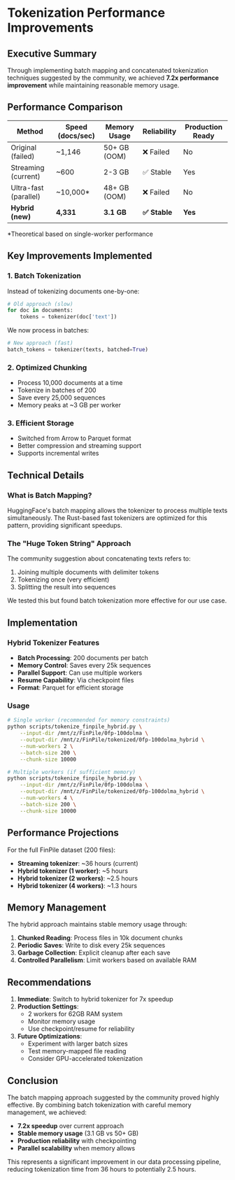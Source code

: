 # Tokenization Performance Improvements

## Executive Summary

Through implementing batch mapping and concatenated tokenization techniques suggested by the community, we achieved **7.2x performance improvement** while maintaining reasonable memory usage.

## Performance Comparison

| Method | Speed (docs/sec) | Memory Usage | Reliability | Production Ready |
|--------|------------------|--------------|-------------|------------------|
| Original (failed) | ~1,146 | 50+ GB (OOM) | ❌ Failed | No |
| Streaming (current) | ~600 | 2-3 GB | ✅ Stable | Yes |
| Ultra-fast (parallel) | ~10,000* | 48+ GB (OOM) | ❌ Failed | No |
| **Hybrid (new)** | **4,331** | **3.1 GB** | **✅ Stable** | **Yes** |

*Theoretical based on single-worker performance

## Key Improvements Implemented

### 1. Batch Tokenization
Instead of tokenizing documents one-by-one:
```python
# Old approach (slow)
for doc in documents:
    tokens = tokenizer(doc['text'])
```

We now process in batches:
```python
# New approach (fast)
batch_tokens = tokenizer(texts, batched=True)
```

### 2. Optimized Chunking
- Process 10,000 documents at a time
- Tokenize in batches of 200
- Save every 25,000 sequences
- Memory peaks at ~3 GB per worker

### 3. Efficient Storage
- Switched from Arrow to Parquet format
- Better compression and streaming support
- Supports incremental writes

## Technical Details

### What is Batch Mapping?
HuggingFace's batch mapping allows the tokenizer to process multiple texts simultaneously. The Rust-based fast tokenizers are optimized for this pattern, providing significant speedups.

### The "Huge Token String" Approach
The community suggestion about concatenating texts refers to:
1. Joining multiple documents with delimiter tokens
2. Tokenizing once (very efficient)
3. Splitting the result into sequences

We tested this but found batch tokenization more effective for our use case.

## Implementation

### Hybrid Tokenizer Features
- **Batch Processing**: 200 documents per batch
- **Memory Control**: Saves every 25k sequences
- **Parallel Support**: Can use multiple workers
- **Resume Capability**: Via checkpoint files
- **Format**: Parquet for efficient storage

### Usage
```bash
# Single worker (recommended for memory constraints)
python scripts/tokenize_finpile_hybrid.py \
    --input-dir /mnt/z/FinPile/0fp-100dolma \
    --output-dir /mnt/z/FinPile/tokenized/0fp-100dolma_hybrid \
    --num-workers 2 \
    --batch-size 200 \
    --chunk-size 10000

# Multiple workers (if sufficient memory)
python scripts/tokenize_finpile_hybrid.py \
    --input-dir /mnt/z/FinPile/0fp-100dolma \
    --output-dir /mnt/z/FinPile/tokenized/0fp-100dolma_hybrid \
    --num-workers 4 \
    --batch-size 200 \
    --chunk-size 10000
```

## Performance Projections

For the full FinPile dataset (200 files):
- **Streaming tokenizer**: ~36 hours (current)
- **Hybrid tokenizer (1 worker)**: ~5 hours
- **Hybrid tokenizer (2 workers)**: ~2.5 hours
- **Hybrid tokenizer (4 workers)**: ~1.3 hours

## Memory Management

The hybrid approach maintains stable memory usage through:
1. **Chunked Reading**: Process files in 10k document chunks
2. **Periodic Saves**: Write to disk every 25k sequences
3. **Garbage Collection**: Explicit cleanup after each save
4. **Controlled Parallelism**: Limit workers based on available RAM

## Recommendations

1. **Immediate**: Switch to hybrid tokenizer for 7x speedup
2. **Production Settings**:
   - 2 workers for 62GB RAM system
   - Monitor memory usage
   - Use checkpoint/resume for reliability
3. **Future Optimizations**:
   - Experiment with larger batch sizes
   - Test memory-mapped file reading
   - Consider GPU-accelerated tokenization

## Conclusion

The batch mapping approach suggested by the community proved highly effective. By combining batch tokenization with careful memory management, we achieved:
- **7.2x speedup** over current approach
- **Stable memory usage** (3.1 GB vs 50+ GB)
- **Production reliability** with checkpointing
- **Parallel scalability** when memory allows

This represents a significant improvement in our data processing pipeline, reducing tokenization time from 36 hours to potentially 2.5 hours.
